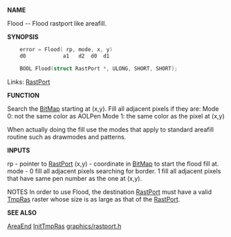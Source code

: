
**NAME**

Flood -- Flood rastport like areafill.

**SYNOPSIS**

```c
    error = Flood( rp, mode, x, y)
    d0            a1   d2  d0  d1

    BOOL Flood(struct RastPort *, ULONG, SHORT, SHORT);

```
Links: [RastPort](_00AF) 

**FUNCTION**

Search the [BitMap](_00A6) starting at (x,y).
Fill all adjacent pixels if they are:
Mode 0: not the same color as AOLPen
Mode 1: the same color as the pixel at (x,y)

When actually doing the fill use the modes that apply to
standard areafill routine such as drawmodes and patterns.

**INPUTS**

rp - pointer to [RastPort](_00AF)
(x,y) - coordinate in [BitMap](_00A6) to start the flood fill at.
mode -  0 fill all adjacent pixels searching for border.
1 fill all adjacent pixels that have same pen number
as the one at (x,y).

NOTES
In order to use Flood, the destination [RastPort](_00AF) must
have a valid [TmpRas](_00AF) raster whose size is as large as
that of the [RastPort](_00AF).

**SEE ALSO**

[AreaEnd](AreaEnd) [InitTmpRas](InitTmpRas) [graphics/rastport.h](_00AF)

